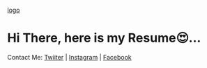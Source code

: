 [logo](https://github.com/VenkyRock0/MyResume/blob/main/assets/A_IT_GUY.png)
# Hi There, here is my Resume😍...

<!--
Here some ideas to get Started:

- I'm Corrently Persuing MCA in CMRIT,Bangalore.
- I Completed my Bachelor of Computer Appliction at SRS First Grade College, Chitradurga, Karnataka.
- I also Completed my 12th and !0th in st.Aloysius College, Harihar, Karnakata.


-My Hobiies are:
-Playing Cricket
-Watching TV
-Listening Podcasts

-Projects:
-College Portal using Android - Completed
-Live Cricket Scoreboard Using Python - In Progress
-Online Shopping Website - In Progress
-Automatic Solar Tracking System using IoT - In Progress

-Achievements:
-Got Second Price at Taluk Level Kabbaddi Tourniment.
-Participated in Inter-State level ABACUS competition on 2012 organised in Hoskote,Karnataka

-PERSONAL DETAILS
-Date of Birth : 27.11.1999
-Gender : Male
-Nationality : Indian
-Marital Status : Single
-Languages Known : English, Kannada, Hindi

-Technical Skills
-Languages: C (Intermediate), C ++ (Intermediate), JAVA.
-Software: Windows XP, 7, 8.1, 10, Unix
-Database: MYSQL, Oracle
-->

Contact Me:
[Twiiter](https://twitter.com/_VenkateshVenky?t=ldyXoE0cfbSLWxPVL0CIBw&s=09)
 | [Instagram](https://instagram.com/venkyrock0?utm_medium=copy_link) | [Facebook](https://www.facebook.com/VenkyRock0)
